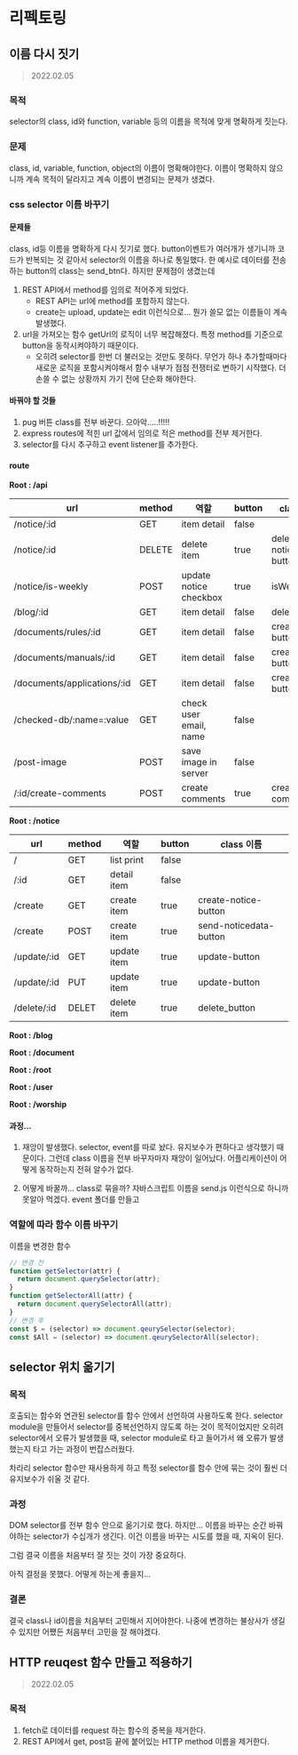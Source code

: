 # 리펙토링

## 이름 다시 짓기

> 2022.02.05

### 목적

selector의 class, id와
function, variable 등의 이름을 목적에 맞게 명확하게 짓는다.

### 문제

class, id, variable, function, object의 이름이 명확해야한다. 이름이 명확하지 않으니까 계속 목적이 달라지고 계속 이름이 변경되는 문제가 생겼다.

### css selector 이름 바꾸기

#### 문제들

class, id등 이름을 명확하게 다시 짓기로 했다. button이벤트가 여러개가 생기니까 코드가 반복되는 것 같아서 selector의 이름을 하나로 통일했다. 한 예시로 데이터를 전송하는 button의 class는 send_btn다. 하지만 문제점이 생겼는데

1. REST API에서 method를 임의로 적어주게 되었다.
   - REST API는 url에 method를 포함하지 않는다.
   - create는 upload, update는 edit 이런식으로... 뭔가 쓸모 없는 이름들이 계속 발생했다.
2. url을 가져오는 함수 getUrl의 로직이 너무 복잡해졌다. 특정 method를 기준으로 button을 동작시켜야하기 때문이다.
   - 오히려 selector를 한번 더 불러오는 것만도 못하다. 무언가 하나 추가할때마다 새로운 로직을 포함시켜야해서 함수 내부가 점점 전쟁터로 변하기 시작했다. 더 손쓸 수 없는 상황까지 가기 전에 단순화 해야한다.

#### 바꿔야 할 것들

1. pug 버튼 class를 전부 바꾼다. 으아악.....!!!!!
2. express routes에 적힌 url 값에서 임의로 적은 method를 전부 제거한다.
3. selector를 다시 추구하고 event listener를 추가한다.

#### route

**Root : /api**

| url                         | method | 역할                   | button | class 이름           |
| --------------------------- | ------ | ---------------------- | ------ | -------------------- |
| /notice/:id                 | GET    | item detail            | false  |                      |
| /notice/:id                 | DELETE | delete item            | true   | delete-notice-button |
| /notice/is-weekly           | POST   | update notice checkbox | true   | isWeekly             |
| /blog/:id                   | GET    | item detail            | false  | delete_button        |
| /documents/rules/:id        | GET    | item detail            | false  | create-button        |
| /documents/manuals/:id      | GET    | item detail            | false  | create-button        |
| /documents/applications/:id | GET    | item detail            | false  | create-button        |
| /checked-db/:name=:value    | GET    | check user email, name | false  |                      |
| /post-image                 | POST   | save image in server   | false  |                      |
| /:id/create-comments        | POST   | create comments        | true   | create-comments      |

**Root : /notice**

| url         | method | 역할        | button | class 이름             |
| ----------- | ------ | ----------- | ------ | ---------------------- |
| /           | GET    | list print  | false  |                        |
| /:id        | GET    | detail item | false  |                        |
| /create     | GET    | create item | true   | create-notice-button   |
| /create     | POST   | create item | true   | send-noticedata-button |
| /update/:id | GET    | update item | true   | update-button          |
| /update/:id | PUT    | update item | true   | update-button          |
| /delete/:id | DELET  | delete item | true   | delete_button          |

**Root : /blog**

**Root : /document**

**Root : /root**

**Root : /user**

**Root : /worship**

#### 과정...

1.  재앙이 발생했다.
    selector, event를 따로 놨다. 유지보수가 편하다고 생각했기 때문이다. 그런데 class 이름을 전부 바꾸자마자 재앙이 일어났다. 어플리케이션이 어떻게 동작하는지 전혀 알수가 없다.

2.  어떻게 바꿀까...
    class로 묶을까?
    자바스크립트 이름을 send.js
    이런식으로 하니까 못알아 먹겠다.
    event 폴더를 만들고

### 역할에 따라 함수 이름 바꾸기

이름을 변경한 함수

```js
// 변경 전
function getSelector(attr) {
  return document.querySelector(attr);
}
function getSelectorAll(attr) {
  return document.querySelectorAll(attr);
}
// 변경 후
const $ = (selector) => document.qeurySelector(selector);
const $All = (selector) => document.qeurySelectorAll(selector);
```

## selector 위치 옮기기

### 목적

호출되는 함수와 연관된 selector를 함수 안에서 선언하여 사용하도록 한다.
selector module을 만들어서 selector를 중복선언하지 않도록 하는 것이 목적이었지만 오히려 selector에서 오류가 발생했을 때, selector module로 타고 들어가서 왜 오류가 발생했는지 타고 가는 과정이 번잡스러웠다.

차라리 selector 함수만 재사용하게 하고 특정 selector를 함수 안에 묶는 것이 훨씬 더 유지보수가 쉬울 것 같다.

### 과정

DOM selector를 전부 함수 안으로 옮기기로 했다. 하지만...
이름을 바꾸는 순간 바꿔야하는 selector가 수십개가 생긴다.
이건 이름을 바꾸는 시도를 했을 때, 지옥이 된다.

그럼 결국 이름을 처음부터 잘 짓는 것이 가장 중요하다.

아직 결정을 못했다. 어떻게 하는게 좋을지...

### 결론

결국 class나 id이름을 처음부터 고민해서 지어야한다. 나중에 변경하는 불상사가 생길 수 있지만 어쨌든 처음부터 고민을 잘 해야겠다.

## HTTP reuqest 함수 만들고 적용하기

> 2022.02.05

### 목적

1. fetch로 데이터를 request 하는 함수의 중복을 제거한다.
2. REST API에서 get, post등 끝에 붙어있는 HTTP method 이름을 제거한다.
